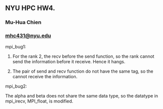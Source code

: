 ## NYU HPC HW4.
### Mu-Hua Chien 
### mhc431@nyu.edu

mpi_bug1: 

1. For the rank 2, the recv before the send function, so the rank cannot send the information before it receive. Hence it hangs.   

2. The pair of send and recv function do not have the same tag, so the cannot receive the information.   


mpi_bug2:
 
The alpha and beta does not share the same data type, so the datatype in mpi_irecv, MPI_float, is modified. 


